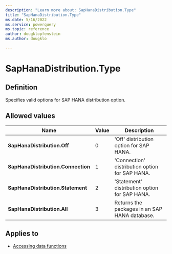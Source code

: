 ```yaml
---
description: "Learn more about: SapHanaDistribution.Type"
title: "SapHanaDistribution.Type"
ms.date: 5/16/2022
ms.service: powerquery
ms.topic: reference
author: dougklopfenstein
ms.author: dougklo

---
```

# SapHanaDistribution.Type

## Definition

Specifies valid options for SAP HANA distribution option.

## Allowed values

|Name|Value|Description|  
|------------|--|-------------|  
|**SapHanaDistribution.Off**|0|'Off' distribution option for SAP HANA.|
|**SapHanaDistribution.Connection**|1|'Connection' distribution option for SAP HANA.|
|**SapHanaDistribution.Statement**|2|'Statement' distribution option for SAP HANA.|
|**SapHanaDistribution.All**|3|Returns the packages in an SAP HANA database.|

## Applies to

* [Accessing data functions](accessing-data-functions.md)
